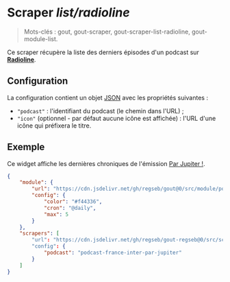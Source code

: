# Scraper _list/radioline_

> Mots-clés : gout, gout-scraper, gout-scraper-list-radioline, gout-module-list.

Ce scraper récupère la liste des derniers épisodes d'un podcast sur
[**Radioline**](https://fr-fr.radioline.co/).

## Configuration

La configuration contient un objet
[JSON](https://www.json.org/json-fr.html "JavaScript Object Notation") avec les
propriétés suivantes :

- `"podcast"` : l'identifiant du podcast (le chemin dans l'URL) ;
- `"icon"` (optionnel - par défaut aucune icône est affichée) : l'URL d'une
  icône qui préfixera le titre.

## Exemple

Ce widget affiche les dernières chroniques de l'émission [Par
Jupiter !](https://fr-fr.radioline.co/podcast-france-inter-par-jupiter).

```JSON
{
    "module": {
        "url": "https://cdn.jsdelivr.net/gh/regseb/gout@0/src/module/podcast/podcast.js",
        "config": {
            "color": "#f44336",
            "cron": "@daily",
            "max": 5
        }
    },
    "scrapers": [
        "url": "https://cdn.jsdelivr.net/gh/regseb/gout-regseb@0/src/scraper/list/radioline/radioline.js",
        "config": {
            "podcast": "podcast-france-inter-par-jupiter"
        }
    ]
}
```

